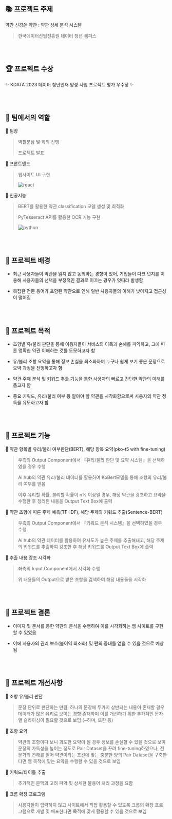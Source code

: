 ## :books: 프로젝트 주제
약간 신경쓴 약관 : 약관 상세 분석 시스템

> 한국데이터산업진흥원 데이터 청년 캠퍼스

<br/><br/>

## 🏆 프로젝트 수상
✨ KDATA 2023 데이터 청년인재 양성 사업 프로젝트 평가 우수상 ✨

<br/><br/>

## :star2: 팀에서의 역할
📌 팀장
> 역할분담 및 회의 진행
> 
> 프로젝트 발표

📌 프론트엔드

> 웹사이트 UI 구현
> 
> ![react](https://img.shields.io/badge/React-20232A?style=for-the-badge&logo=react&logoColor=61DAFB)

📌 인공지능

> BERT를 활용한 약관 classification 모델 생성 및 최적화
> 
> PyTesseract API를 활용한 OCR 기능 구현
> 
> ![python](https://img.shields.io/badge/Python-3776AB?style=for-the-badge&logo=python&logoColor=white)

<br/><br/>

## :star2: 프로젝트 배경
- 최근 사용자들이 약관을 읽지 않고 동의하는 경향이 있어, 기업들이 다크 넛지를 이용해 사용자들의 선택을 부정적인 결과로 이끄는 경우가 잇따라 발생함

- 복잡한 전문 용어가 포함된 약관으로 인해 일반 사용자들의 이해가 낮아지고 접근성이 떨어짐

<br/><br/>

## :star2: 프로젝트 목적
- 조항별 유/불리 판단을 통해 이용자들이 서비스의 이득과 손해를 파악하고, 그에 따른 명확한 약관 이해하는 것를 도모하고자 함

- 유/불리 조항 요약을 통해 정보 손실을 최소화하며 누구나 쉽게 보기 좋은 문장으로 요약 과정을 진행하고자 함

- 약관 주제 분석 및 키워드 추출 기능을 통한 사용자의 빠르고 간단한 약관의 이해를 돕고자 함

- 중요 키워드, 유리/불리 여부 등 알아야 할 약관을 시각화함으로써 사용자의 약관 정독을 유도하고자 함

<br/><br/>

## :star2: 프로젝트 기능

📌 약관 항목별 유리/불리 여부판단(BERT), 해당 항목 요약(pko-t5 with fine-tuning)

> 우측의 Output Component에서 『유리/불리 판단 및 요약 시스템』을 선택하였을 경우 수행
> 
> Ai hub의 약관 유리/불리 데이터를 활용하여 KoBert모델을 통해 조항의 유리/불리 여부를 얻음 
> 
> 이후 유리할 확률, 불리할 확률이 n% 이상일 경우, 해당 약관을 강조하고 요약을 수행한 후 정리된 내용을 Output Text Box에 출력
  
📌 약관 조항에 따른 주제 예측(TF-IDF), 해당 주제의 키워드 추출(Sentence-BERT)

> 우측의 Output Component에서 『키워드 분석 시스템』을 선택하였을 경우 수행
> 
> Ai hub의 약관 데이터를 활용하여 유사도가 높은 주제를 추출해내고, 해당 주제의 키워드를 추출하여 강조한 후 해당 키워드를 Output Text Box에 출력

📌 추출 내용 강조 시각화

> 좌측의 Input Component에서 시각화 수행 
> 
> 위 내용들의 Output으로 받은 조항을 검색하여 해당 내용들을 시각화


<br/><br/>

## :star2: 프로젝트 결론
- 이미지 및 문서를 통한 약관의 분석을 수행하여 이를 시각화하는 웹 사이트를 구현할 수 있었음

- 이에 사용자의 권리 보호(불이익 최소화) 및 편의 증대를 얻을 수 있을 것으로 예상됨

<br/><br/>

## :star2: 프로젝트 개선사항
📌 조항 유/불리 판단
> 문장 단위로 판단하는 만큼, 하나의 문장에 두가지 상반되는 내용이 존재할 경우 데이터가 많은 유리로 보이는 경향 존재하며 이를 개선하기 위한 추가적인 문자열 슬라이싱이 필요할 것으로 보임 (~하며, 또한 등)

📌 조항 요약
> 약관의 조항이다 보니 과도한 요약이 될 경우 정보를 손실할 수 있을 것으로 보여 문장의 가독성을 높이는 정도로 Pair Dataset을 꾸려 fine-tuning하였으나, 전문가의 견해를 얻어 약관이라는 조건에 맞는 충분한 양의 Pair Dataset을 구축한다면 웹 목적에 맞는 요약을 수행할 수 있을 것으로 보임  

📌 키워드/타이틀 추출
> 추가적인 문맥의 고려 파악 및 상세한 불용어 처리 과정을 요함

📌 크롬 확장 프로그램
> 사용자들이 입력하지 않고 사이트에서 직접 활용할 수 있도록 크롬의 확장 프로그램으로 개발 및 배포한다면 목적에 맞게 활용할 수 있을 것으로 보임
